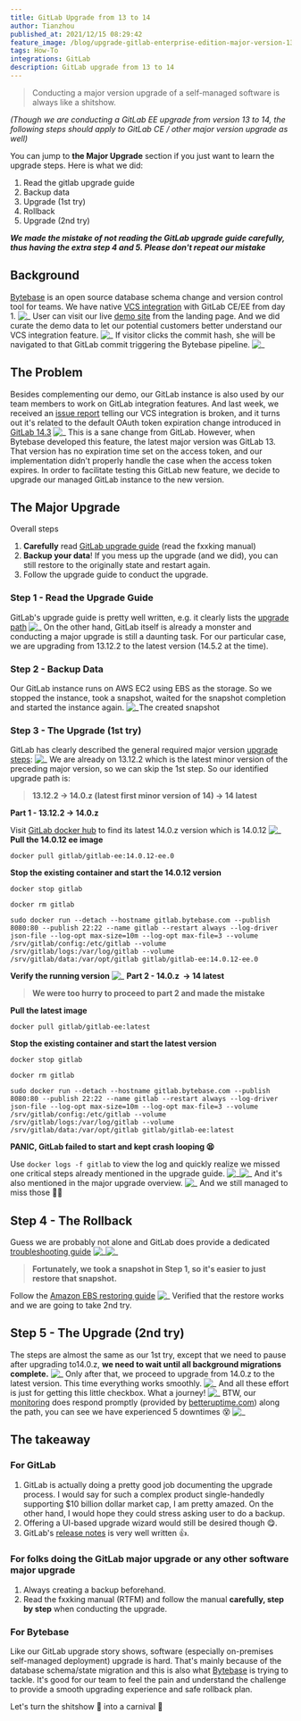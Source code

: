 ```yaml
---
title: GitLab Upgrade from 13 to 14
author: Tianzhou
published_at: 2021/12/15 08:29:42
feature_image: /blog/upgrade-gitlab-enterprise-edition-major-version-13-14/gitlab-13-to-14.webp
tags: How-To
integrations: GitLab
description: GitLab upgrade from 13 to 14
---
```


> Conducting a major version upgrade of a self-managed software is always like a shitshow.

_(Though we are conducting a GitLab EE upgrade from version 13 to 14, the following steps should apply to GitLab CE / other major version upgrade as well)_

You can jump to **the Major Upgrade** section if you just want to learn the upgrade steps. Here is what we did:

1. Read the gitlab upgrade guide
2. Backup data
3. Upgrade (1st try)
4. Rollback
5. Upgrade (2nd try)

**_We made the mistake of not reading the GitLab upgrade guide carefully, thus having the extra step 4 and 5. Please don't repeat our mistake_**

## Background

[Bytebase](https://bytebase.com) is an open source database schema change and version control tool for teams. We have native [VCS integration](/docs/vcs-integration/overview) with GitLab CE/EE from day 1.
![_](/blog/upgrade-gitlab-enterprise-edition-major-version-13-14/frontpage.webp)
User can visit our live [demo site](https://demo.bytebase.com) from the landing page. And we did curate the demo data to let our potential customers better understand our VCS integration feature.
![_](/blog/upgrade-gitlab-enterprise-edition-major-version-13-14/issue-detail-vcs.webp)
If visitor clicks the commit hash, she will be navigated to that GitLab commit triggering the Bytebase pipeline.
![_](/blog/upgrade-gitlab-enterprise-edition-major-version-13-14/vcs.webp)

## The Problem

Besides complementing our demo, our GitLab instance is also used by our team members to work on GitLab integration features. And last week, we received an [issue report](https://github.com/bytebase/bytebase/issues/108#issuecomment-987166197) telling our VCS integration is broken, and it turns out it's related to the default OAuth token expiration change introduced in [GitLab 14.3](https://about.gitlab.com/releases/2021/09/22/gitlab-14-3-released/#oauth-access-tokens-issued-with-expiration-by-default)
![_](/blog/upgrade-gitlab-enterprise-edition-major-version-13-14/oauth.webp)
This is a sane change from GitLab. However, when Bytebase developed this feature, the latest major version was GitLab 13. That version has no expiration time set on the access token, and our implementation didn't properly handle the case when the access token expires. In order to facilitate testing this GitLab new feature, we decide to upgrade our managed GitLab instance to the new version.

## The Major Upgrade

Overall steps

1. **Carefully** read [GitLab upgrade guide](https://docs.gitlab.com/ee/update/) (read the fxxking manual)
2. **Backup your data**! If you mess up the upgrade (and we did), you can still restore to the originally state and restart again.
3. Follow the upgrade guide to conduct the upgrade.

### Step 1 - Read the Upgrade Guide

GitLab's upgrade guide is pretty well written, e.g. it clearly lists the [upgrade path](https://docs.gitlab.com/ee/update/#upgrade-paths)
![_](/blog/upgrade-gitlab-enterprise-edition-major-version-13-14/gitlab-upgrade-path.webp)
On the other hand, GitLab itself is already a monster and conducting a major upgrade is still a daunting task. For our particular case, we are upgrading from 13.12.2 to the latest version (14.5.2 at the time).

### Step 2 - Backup Data

Our GitLab instance runs on AWS EC2 using EBS as the storage. So we stopped the instance, took a snapshot, waited for the snapshot completion and started the instance again.
![_](/blog/upgrade-gitlab-enterprise-edition-major-version-13-14/aws-backup.webp)The created snapshot

### Step 3 - The Upgrade (1st try)

GitLab has clearly described the general required major version [upgrade steps](https://docs.gitlab.com/ee/update/#upgrading-to-a-new-major-version):
![_](/blog/upgrade-gitlab-enterprise-edition-major-version-13-14/upgrade-major-version.webp)
We are already on 13.12.2 which is the latest minor version of the preceding major version, so we can skip the 1st step. So our identified upgrade path is:

> **13.12.2 -> 14.0.z (latest first minor version of 14) -> 14 latest**

**Part 1 - 13.12.2 -> 14.0.z**

Visit [GitLab docker hub](https://hub.docker.com/r/gitlab/gitlab-ee/tags?page=1&name=14.0) to find its latest 14.0.z version which is 14.0.12
![_](/blog/upgrade-gitlab-enterprise-edition-major-version-13-14/gitlab-14-docker-image.webp)
**Pull the 14.0.12 ee image**

`docker pull gitlab/gitlab-ee:14.0.12-ee.0`

**Stop the existing container and start the 14.0.12 version**

`docker stop gitlab`

`docker rm gitlab`

`sudo docker run --detach --hostname gitlab.bytebase.com --publish 8080:80 --publish 22:22 --name gitlab --restart always --log-driver json-file --log-opt max-size=10m --log-opt max-file=3 --volume /srv/gitlab/config:/etc/gitlab --volume /srv/gitlab/logs:/var/log/gitlab --volume /srv/gitlab/data:/var/opt/gitlab gitlab/gitlab-ee:14.0.12-ee.0`

**Verify the running version**
![_](/blog/upgrade-gitlab-enterprise-edition-major-version-13-14/gitlab-version.webp)
**Part 2 - 14.0.z  -> 14 latest**

> **We were too hurry to proceed to part 2 and made the mistake**

**Pull the latest image**

`docker pull gitlab/gitlab-ee:latest`

**Stop the existing container and start the latest version**

`docker stop gitlab`

`docker rm gitlab`

`sudo docker run --detach --hostname gitlab.bytebase.com --publish 8080:80 --publish 22:22 --name gitlab --restart always --log-driver json-file --log-opt max-size=10m --log-opt max-file=3 --volume /srv/gitlab/config:/etc/gitlab --volume /srv/gitlab/logs:/var/log/gitlab --volume /srv/gitlab/data:/var/opt/gitlab gitlab/gitlab-ee:latest`

**PANIC, GitLab failed to start and kept crash looping 😫**

Use `docker logs -f gitlab` to view the log and quickly realize we missed one critical steps already mentioned in the upgrade guide.
![_](/blog/upgrade-gitlab-enterprise-edition-major-version-13-14/gitlab-14-upgrade-attention.webp)![_](/blog/upgrade-gitlab-enterprise-edition-major-version-13-14/gitlab-background-migration.webp)
And it's also mentioned in the major upgrade overview.
![_](/blog/upgrade-gitlab-enterprise-edition-major-version-13-14/upgrade-major-version.webp)
And we still managed to miss those 😮‍💨

## Step 4 - The Rollback

Guess we are probably not alone and GitLab does provide a dedicated [troubleshooting guide](https://docs.gitlab.com/ee/user/admin_area/monitoring/background_migrations.html#troubleshooting)
![_](/blog/upgrade-gitlab-enterprise-edition-major-version-13-14/gitlab-upgrade-troubleshoot.webp)![_](/blog/upgrade-gitlab-enterprise-edition-major-version-13-14/gitlab-upgrade-rollback.webp)

> **Fortunately, we took a snapshot in Step 1, so it's easier to just restore that snapshot.**

Follow the [Amazon EBS restoring guide](https://docs.aws.amazon.com/prescriptive-guidance/latest/backup-recovery/restore.html)
![_](/blog/upgrade-gitlab-enterprise-edition-major-version-13-14/aws-restore-ebs.webp)
Verified that the restore works and we are going to take 2nd try.

## Step 5 - The Upgrade (2nd try)

The steps are almost the same as our 1st try, except that we need to pause after upgrading to14.0.z, **we need to wait until all background migrations complete.**
![_](/blog/upgrade-gitlab-enterprise-edition-major-version-13-14/gitlab-wait-background-migration.webp)
Only after that, we proceed to upgrade from 14.0.z to the latest version. This time everything works smoothly.
![_](/blog/upgrade-gitlab-enterprise-edition-major-version-13-14/gitlab-version2.webp)
And all these effort is just for getting this little checkbox. What a journey!
![_](/blog/upgrade-gitlab-enterprise-edition-major-version-13-14/gitlab-oauth-token-expire.webp)
BTW, our [monitoring](https://status.bytebase.com/) does respond promptly (provided by [betteruptime.com](https://betteruptime.com/)) along the path, you can see we have experienced 5 downtimes 😵
![_](/blog/upgrade-gitlab-enterprise-edition-major-version-13-14/monitoring-downtime.webp)

## The takeaway

### For GitLab

1. GitLab is actually doing a pretty good job documenting the upgrade process. I would say for such a complex product single-handedly supporting $10 billion dollar market cap, I am pretty amazed. On the other hand, I would hope they could stress asking user to do a backup.
2. Offering a UI-based upgrade wizard would still be desired though 😋.
3. GitLab's [release notes](https://about.gitlab.com/releases/2021/09/22/gitlab-14-3-released/#oauth-access-tokens-issued-with-expiration-by-default) is very well written 👍.

### For folks doing the GitLab major upgrade or any other software major upgrade

1. Always creating a backup beforehand.
2. Read the fxxking manual (RTFM) and follow the manual **carefully, step by step** when conducting the upgrade.

### For Bytebase

Like our GitLab upgrade story shows, software (especially on-premises self-managed deployment) upgrade is hard. That's mainly because of the database schema/state migration and this is also what [Bytebase](https://bytebase.com) is trying to tackle. It's good for our team to feel the pain and understand the challenge to provide a smooth upgrading experience and safe rollback plan.

Let's turn the shitshow 💩 into a carnival 🎡
